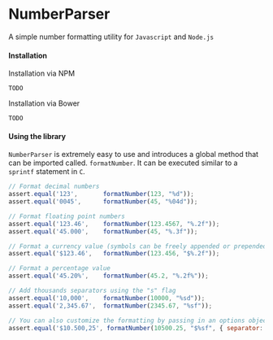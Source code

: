 # NumberParser
A simple number formatting utility for `Javascript` and `Node.js`

#### Installation

Installation via NPM

```
TODO
```

Installation via Bower

```
TODO
```

#### Using the library

`NumberParser` is extremely easy to use and introduces a global method that can be imported called.
`formatNumber`. It can be executed similar to a `sprintf` statement in `C`.

```js
// Format decimal numbers
assert.equal('123',       formatNumber(123, "%d"));
assert.equal('0045',      formatNumber(45, "%04d"));

// Format floating point numbers
assert.equal('123.46',    formatNumber(123.4567, "%.2f"));
assert.equal('45.000',    formatNumber(45, "%.3f"));

// Format a currency value (symbols can be freely appended or prepended to the format)
assert.equal('$123.46',   formatNumber(123.456, "$%.2f"));

// Format a percentage value
assert.equal('45.20%',    formatNumber(45.2, "%.2f%"));

// Add thousands separators using the "s" flag
assert.equal('10,000',    formatNumber(10000, "%sd"));
assert.equal('2,345.67',  formatNumber(2345.67, "%sf"));

// You can also customize the formatting by passing in an options object
assert.equal('$10.500,25', formatNumber(10500.25, "$%sf", { separator: '.', decimalPoint: ',' }));
```


